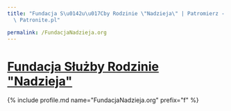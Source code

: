 ```yaml
---
title: "Fundacja S\u0142u\u017Cby Rodzinie \"Nadzieja\" | Patromierz - statystyki\
  \ Patronite.pl"

permalink: /FundacjaNadzieja.org
---
```


# [Fundacja Służby Rodzinie "Nadzieja"](https://patronite.pl/FundacjaNadzieja.org)

{% include profile.md name="FundacjaNadzieja.org" prefix="f" %}
